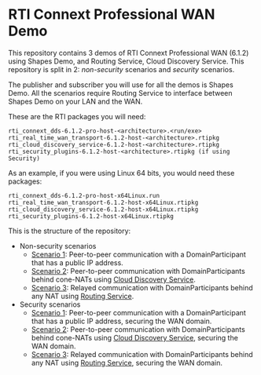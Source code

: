 # RTI Connext Professional WAN Demo

This repository contains 3 demos of RTI Connext Professional WAN (6.1.2) using
Shapes Demo, and Routing Service, Cloud Discovery Service. This repository is
split in 2: _non-security_ scenarios and _security_ scenarios.

The publisher and subscriber you will use for all the demos is Shapes Demo. All
the scenarios require Routing Service to interface between Shapes Demo on your
LAN and the WAN.

These are the RTI packages you will need:

```plaintext
rti_connext_dds-6.1.2-pro-host-<architecture>.<run/exe>
rti_real_time_wan_transport-6.1.2-host-<architecture>.rtipkg
rti_cloud_discovery_service-6.1.2-host-<architecture>.rtipkg
rti_security_plugins-6.1.2-host-<architecture>.rtipkg (if using Security)
```

As an example, if you were using Linux 64 bits, you would need these packages:

```plaintext
rti_connext_dds-6.1.2-pro-host-x64Linux.run
rti_real_time_wan_transport-6.1.2-host-x64Linux.rtipkg
rti_cloud_discovery_service-6.1.2-host-x64Linux.rtipkg
rti_security_plugins-6.1.2-host-x64Linux.rtipkg
```

This is the structure of the repository:

* Non-security scenarios
  * [Scenario 1](non_security_scenarios/scenario_1): Peer-to-peer communication with a DomainParticipant that has a public IP address.
  * [Scenario 2](non_security_scenarios/scenario_2): Peer-to-peer communication with DomainParticipants behind cone-NATs using [Cloud Discovery Service](https://community.rti.com/static/documentation/connext-dds/6.1.2/doc/manuals/addon_products/cloud_discovery_service/index.html).
  * [Scenario 3](non_security_scenarios/scenario_3): Relayed communication with DomainParticipants behind any NAT using [Routing Service](https://community.rti.com/static/documentation/connext-dds/6.1.2/doc/manuals/connext_dds_professional/services/routing_service/index.html).
* Security scenarios
  * [Scenario 1](security_scenarios/scenario_1): Peer-to-peer communication with a DomainParticipant that has a public IP address, securing the WAN domain.
  * [Scenario 2](security_scenarios/scenario_2): Peer-to-peer communication with DomainParticipants behind cone-NATs using [Cloud Discovery Service](https://community.rti.com/static/documentation/connext-dds/6.1.2/doc/manuals/addon_products/cloud_discovery_service/index.html), securing the WAN domain.
  * [Scenario 3](security_scenarios/scenario_3): Relayed communication with DomainParticipants behind any NAT using [Routing Service](https://community.rti.com/static/documentation/connext-dds/6.1.2/doc/manuals/connext_dds_professional/services/routing_service/index.html), securing the WAN domain.
